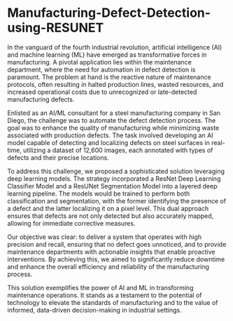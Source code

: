 # Manufacturing-Defect-Detection-using-RESUNET

In the vanguard of the fourth industrial revolution, artificial intelligence (AI) and machine learning (ML) have emerged as transformative forces in manufacturing. A pivotal application lies within the maintenance department, where the need for automation in defect detection is paramount. The problem at hand is the reactive nature of maintenance protocols, often resulting in halted production lines, wasted resources, and increased operational costs due to unrecognized or late-detected manufacturing defects.

Enlisted as an AI/ML consultant for a steel manufacturing company in San Diego, the challenge was to automate the defect detection process. The goal was to enhance the quality of manufacturing while minimizing waste associated with production defects. The task involved developing an AI model capable of detecting and localizing defects on steel surfaces in real-time, utilizing a dataset of 12,600 images, each annotated with types of defects and their precise locations.

To address this challenge, we proposed a sophisticated solution leveraging deep learning models. The strategy incorporated a ResNet Deep Learning Classifier Model and a ResUNet Segmentation Model into a layered deep learning pipeline. The models would be trained to perform both classification and segmentation, with the former identifying the presence of a defect and the latter localizing it on a pixel level. This dual approach ensures that defects are not only detected but also accurately mapped, allowing for immediate corrective measures.

Our objective was clear: to deliver a system that operates with high precision and recall, ensuring that no defect goes unnoticed, and to provide maintenance departments with actionable insights that enable proactive interventions. By achieving this, we aimed to significantly reduce downtime and enhance the overall efficiency and reliability of the manufacturing process.

This solution exemplifies the power of AI and ML in transforming maintenance operations. It stands as a testament to the potential of technology to elevate the standards of manufacturing and to the value of informed, data-driven decision-making in industrial settings.
